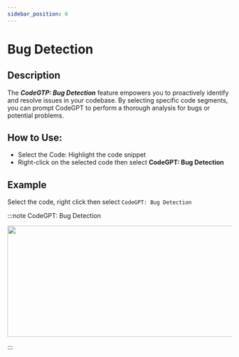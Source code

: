 ```yaml
---
sidebar_position: 6
---
```


# Bug Detection

## Description
The ***CodeGTP: Bug Detection*** feature empowers you to proactively identify and resolve issues in your codebase. By selecting specific code segments, you can prompt CodeGPT to perform a thorough analysis for bugs or potential problems.

## How to Use:
- Select the Code: Highlight the code snippet
- Right-click on the selected code then select **CodeGPT: Bug Detection**

## Example
Select the code, right click then select `CodeGPT: Bug Detection`

:::note CodeGPT: Bug Detection
<p align="center">
  <img width="550" height="250" src="https://github.com/davila7/code-gpt-docs/assets/6216945/4f8a15f9-f182-431a-abf4-89f037533cf7" />
</p>
:::


